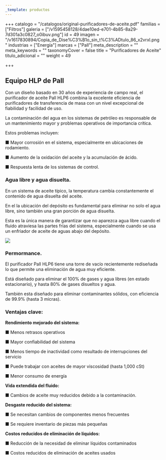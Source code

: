 ```yaml
---
_template: productos
---
```






+++
catalogo = "/catalogos/original-purificadores-de-aceite.pdf"
familias = ["Filtros"]
galeria = ["/v1595458128/4dae10ed-e701-4b85-8a29-7d301a3c0827_o0ibuv.png"]
id = 49
imagen = "/v1617830894/Copia_de_Dise%C3%B1o_sin_t%C3%ADtulo_86_x2vrxl.png"
industrias = ["Energía"]
marcas = ["Pall"]
meta_description = ""
meta_keywords = ""
taxonomyCover = false
title = "Purificadores de Aceite"
titulo_adicional = ""
weight = 49

+++
## **Equipo HLP de Pall**

Con un diseño basado en 30 años de experiencia de campo real, el purificador de aceite Pall HLP6 combina la excelente eficiencia de purificadores de transferencia de masa con un nivel excepcional de fiabilidad y facilidad de uso.

La contaminación del agua en los sistemas de petróleo es responsable de un mantenimiento mayor y problemas operativos de importancia crítica.

Estos problemas incluyen:

■ Mayor corrosión en el sistema, especialmente en ubicaciones de rodamiento.

■ Aumento de la oxidación del aceite y la acumulación de ácido.

■ Respuesta lenta de los sistemas de control.

### **Agua libre y agua disuelta.**

En un sistema de aceite típico, la temperatura cambia constantemente el contenido de agua disuelta del aceite.

En el la ubicación del depósito es fundamental para eliminar no solo el agua libre, sino también una gran porción de agua disuelta.

Esta es la única manera de garantizar que no aparezca agua libre cuando el fluido atraviesa las partes frías del sistema, especialmente cuando se usa un enfriador de aceite de aguas abajo del depósito.

![](https://res.cloudinary.com/novatec/v1595458190/477999f1-0aea-4271-9404-4d8ef914feb9_tsc24h.png)

### **Permormance.**

El purificador Pall HLP6 tiene una torre de vacío recientemente rediseñada lo que permite una eliminación de agua muy eficiente.

Está diseñado para eliminar el 100% de gases y agua libres (en estado estacionario), y hasta 80% de gases disueltos y agua.

También esta diseñado para eliminar contaminantes sólidos, con eficiencia de 99.9% (hasta 3 micras).

### **Ventajas clave:**

**Rendimiento mejorado del sistema:**

■ Menos retrasos operativos

■ Mayor confiabilidad del sistema

■ Menos tiempo de inactividad como resultado de interrupciones del servicio

■ Puede trabajar con aceites de mayor viscosidad (hasta 1,000 cSt)

■ Menor consumo de energía

**Vida extendida del fluido:**

■ Cambios de aceite muy reducidos debido a la contaminación.

**Desgaste reducido del sistema:**

■ Se necesitan cambios de componentes menos frecuentes

■ Se requiere inventario de piezas más pequeñas

**Costos reducidos de eliminación de líquidos:**

■ Reducción de la necesidad de eliminar líquidos contaminados

■ Costos reducidos de eliminación de aceites usados
